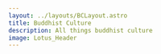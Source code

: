 ```yaml
---
layout: ../layouts/BCLayout.astro
title: Buddhist Culture
description: All things buddhist culture
image: Lotus_Header
---
```

